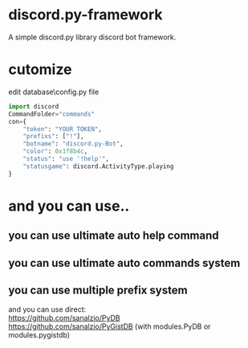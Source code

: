 # discord.py-framework
A simple discord.py library discord bot framework.

# cutomize<br>
edit database\config.py file
```py
import discord
CommandFolder="commands"
con={
    "token": "YOUR TOKEN",
    "prefixs": ["!"],
    "botname": "discord.py-Bot",
    "color": 0x1f8b4c,
    "status": "use '!help'",
    "statusgame": discord.ActivityType.playing
}
```

# and you can use..<br>
## you can use ultimate auto help command<br>
## you can use ultimate auto commands system<br>
## you can use multiple prefix system<br>
and you can use direct:<br>
https://github.com/sanalzio/PyDB<br>
https://github.com/sanalzio/PyGistDB
(with modules.PyDB or modules.pygistdb)
